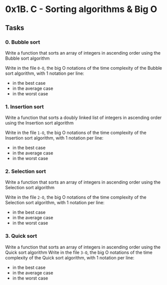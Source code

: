 # 0x1B. C - Sorting algorithms & Big O

## Tasks

### 0. Bubble sort

 

Write a function that sorts an array of integers in ascending order using the Bubble sort algorithm

Write in the file `0-O`, the big O notations of the time complexity of the Bubble sort algorithm, with 1 notation per line:

-   in the best case
-   in the average case
-   in the worst case

### 1. Insertion sort



Write a function that sorts a doubly linked list of integers in ascending order using the Insertion sort algorithm

Write in the file `1-O`, the big O notations of the time complexity of the Insertion sort algorithm, with 1 notation per line:

-   in the best case
-   in the average case
-   in the worst case

### 2. Selection sort



Write a function that sorts an array of integers in ascending order using the Selection sort algorithm

Write in the file `2-O`, the big O notations of the time complexity of the Selection sort algorithm, with 1 notation per line:

-   in the best case
-   in the average case
-   in the worst case

### 3. Quick sort



Write a function that sorts an array of integers in ascending order using the Quick sort algorithm
Write in the file `3-O`, the big O notations of the time complexity of the Quick sort algorithm, with 1 notation per line:

-   in the best case
-   in the average case
-   in the worst case




